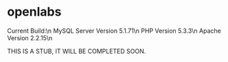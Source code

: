 openlabs
========

Current Build:\n
MySQL Server Version 5.1.71\n
PHP Version 5.3.3\n
Apache Version 2.2.15\n

THIS IS A STUB, IT WILL BE COMPLETED SOON.
